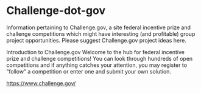 # Challenge-dot-gov
Information pertaining to Challenge.gov, a site federal incentive prize and challenge competitions which might have interesting (and profitable) group project opportunities. Please suggest Challenge.gov project ideas here.

Introduction to Challenge.gov
Welcome to the hub for federal incentive prize and challenge competitions! You can look through hundreds of open competitions and if anything catches your attention, you may register to “follow” a competition or enter one and submit your own solution.

https://www.challenge.gov/
###
